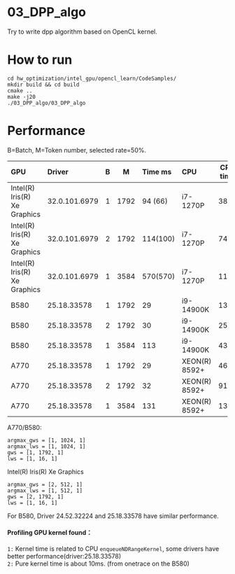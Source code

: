 # 03_DPP_algo

Try to write dpp algorithm based on OpenCL kernel.

# How to run

    cd hw_optimization/intel_gpu/opencl_learn/CodeSamples/
    mkdir build && cd build
    cmake ..
    make -j20
    ./03_DPP_algo/03_DPP_algo

# Performance

B=Batch, M=Token number, selected rate=50%. <br>

| GPU                         |Driver         | B  | M    | Time ms | CPU         | CPU time |
|:----------------------------|:--------------|:--:|:----:|:--------|:----------- | ------|
|Intel(R) Iris(R) Xe Graphics | 32.0.101.6979 | 1  | 1792 | 94 (66) | i7-1270P    | 38    |
|Intel(R) Iris(R) Xe Graphics | 32.0.101.6979 | 2  | 1792 | 114(100)| i7-1270P    | 74    |
|Intel(R) Iris(R) Xe Graphics | 32.0.101.6979 | 1  | 3584 | 570(570)| i7-1270P    | 117   |
|B580                         | 25.18.33578   | 1  | 1792 | 29      | i9-14900K   |   139 |
|B580                         | 25.18.33578   | 2  | 1792 | 30      | i9-14900K   |   259 |
|B580                         | 25.18.33578   | 1  | 3584 | 113     | i9-14900K   |   431 |
|A770                         | 25.18.33578   | 1  | 1792 | 29      | XEON(R) 8592+ | 460  |
|A770                         | 25.18.33578   | 2  | 1792 | 32      | XEON(R) 8592+ | 918  |
|A770                         | 25.18.33578   | 1  | 3584 | 131     | XEON(R) 8592+ | 1329 |

A770/B580: <br>

    argmax_gws = [1, 1024, 1]
    argmax_lws = [1, 1024, 1]
    gws = [1, 1792, 1]
    lws = [1, 16, 1]

Intel(R) Iris(R) Xe Graphics <br>

    argmax_gws = [2, 512, 1]
    argmax_lws = [1, 512, 1]
    gws = [2, 1792, 1]
    lws = [1, 16, 1]

For B580, Driver 24.52.32224 and 25.18.33578 have similar performance. <br>

#### Profiling GPU kernel found：

``1:`` Kernel time is related to CPU ``enqueueNDRangeKernel``, some drivers have better performance(driver:25.18.33578) <br>
``2:`` Pure kernel time is about 10ms. (from onetrace on the B580) <br>
